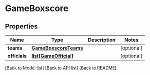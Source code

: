 # GameBoxscore

## Properties
Name | Type | Description | Notes
------------ | ------------- | ------------- | -------------
**teams** | [**GameBoxscoreTeams**](GameBoxscoreTeams.md) |  | [optional] 
**officials** | [**list[GameOfficial]**](GameOfficial.md) |  | [optional] 

[[Back to Model list]](../README.md#documentation-for-models) [[Back to API list]](../README.md#documentation-for-api-endpoints) [[Back to README]](../README.md)



